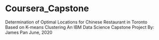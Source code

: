 # Coursera_Capstone
Determination of Optimal Locations for Chinese Restaurant in Toronto
Based on K-means Clustering
An IBM Data Science Capstone Project
By: James Pan
June, 2020
